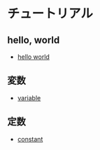 # チュートリアル

## hello, world
- [hello world](./hello)

## 変数
- [variable](./variable)

## 定数
- [constant](./constant)
